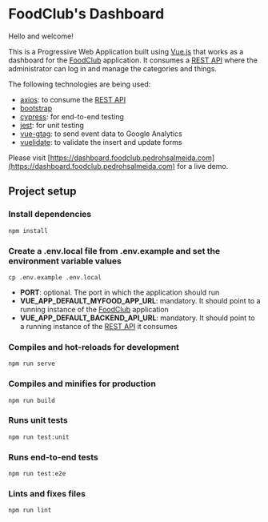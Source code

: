 # FoodClub's Dashboard

Hello and welcome!

This is a Progressive Web Application built using [Vue.js](https://vuejs.org/) that works as a dashboard for the [FoodClub](https://github.com/pedro1191/my-products-vue) application. It consumes a [REST API](https://github.com/pedro1191/my-products-dashboard-rest) where the administrator can log in and manage the categories and things.

The following technologies are being used:
- [axios](https://github.com/axios/axios): to consume the [REST API](https://github.com/pedro1191/my-products-dashboard-rest)
- [bootstrap](https://getbootstrap.com/)
- [cypress](https://www.cypress.io/): for end-to-end testing
- [jest](https://jestjs.io/): for unit testing
- [vue-gtag](https://github.com/MatteoGabriele/vue-gtag): to send event data to Google Analytics
- [vuelidate](https://github.com/vuelidate/vuelidate): to validate the insert and update forms

Please visit [https://dashboard.foodclub.pedrohsalmeida.com](https://dashboard.foodclub.pedrohsalmeida.com) for a live demo.

## Project setup
### Install dependencies
```
npm install
```

### Create a **.env.local** file from **.env.example** and set the environment variable values
```
cp .env.example .env.local
```

- **PORT**: optional. The port in which the application should run
- **VUE_APP_DEFAULT_MYFOOD_APP_URL**: mandatory. It should point to a running instance of the [FoodClub](https://github.com/pedro1191/my-products-vue) application
- **VUE_APP_DEFAULT_BACKEND_API_URL**: mandatory. It should point to a running instance of the [REST API](https://github.com/pedro1191/my-products-dashboard-rest) it consumes

### Compiles and hot-reloads for development
```
npm run serve
```

### Compiles and minifies for production
```
npm run build
```

### Runs unit tests
```
npm run test:unit
```

### Runs end-to-end tests
```
npm run test:e2e
```

### Lints and fixes files
```
npm run lint
```